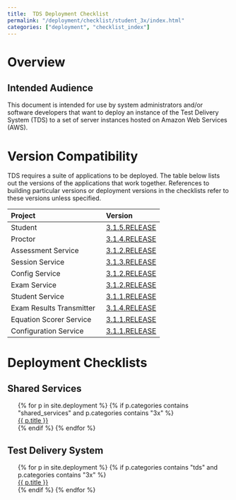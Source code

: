 ```yaml
---
title:  TDS Deployment Checklist
permalink: "/deployment/checklist/student_3x/index.html"
categories: ["deployment", "checklist_index"]
---
```


# Overview

## Intended Audience
This document is intended for use by system administrators and/or software developers that want to deploy an instance of the Test Delivery System (TDS) to a set of server instances hosted on Amazon Web Services (AWS).

# Version Compatibility
TDS requires a suite of applications to be deployed.  The table below lists out the versions of the applications that work together.  References to building particular versions or deployment versions in the checklists refer to these versions unless specified.

| Project | Version | 
| :------- | :------- | 
| Student &nbsp; | [3.1.5.RELEASE](https://github.com/SmarterApp/TDS_Student/releases/tag/3.1.5.RELEASE) |
| Proctor &nbsp; | [3.1.4.RELEASE](https://github.com/SmarterApp/TDS_Proctor/releases/tag/3.1.4.RELEASE) |
| Assessment Service &nbsp;| [3.1.2.RELEASE](https://github.com/SmarterApp/TDS_AssessmentService/releases/tag/3.1.2.RELEASE) | 
| Session Service &nbsp; | [3.1.3.RELEASE](https://github.com/SmarterApp/TDS_SessionService/releases/tag/3.1.3.RELEASE) | 
| Config Service &nbsp; | [3.1.2.RELEASE](https://github.com/SmarterApp/TDS_ConfigService/releases/tag/3.1.2.RELEASE) | 
| Exam Service &nbsp;| [3.1.2.RELEASE](https://github.com/SmarterApp/TDS_ExamService/releases/tag/3.1.2.RELEASE) | 
| Student Service &nbsp;| [3.1.1.RELEASE](https://github.com/SmarterApp/TDS_StudentService/releases/tag/3.1.1.RELEASE) | 
| Exam Results Transmitter &nbsp;| [3.1.4.RELEASE](https://github.com/SmarterApp/TDS_ExamResultsTransmitter/releases/tag/3.1.4.RELEASE) |
| Equation Scorer Service &nbsp;| [3.1.1.RELEASE](https://github.com/SmarterApp/TDS_ItemScoring/releases/tag/3.1.1.RELEASE) |  
| Configuration Service &nbsp;| [3.1.1.RELEASE](https://github.com/SmarterApp/SS_ConfigurationService/releases/tag/3.1.1.RELEASE) |  

# Deployment Checklists

## Shared Services
<ul id="dc_toc" style="list-style: none">
    {% for p in site.deployment %}
        {% if p.categories contains "shared_services" and p.categories contains "3x" %}
            <li><a href="{{ p.url }}">{{ p.title }}</a></li>
        {% endif %}
    {% endfor %}
</ul>

## Test Delivery System
<ul id="dc_toc" style="list-style: none">
    {% for p in site.deployment %}
        {% if p.categories contains "tds" and p.categories contains "3x" %}
            <li><a href="{{ p.url }}">{{ p.title }}</a></li>
        {% endif %}
    {% endfor %}
</ul>